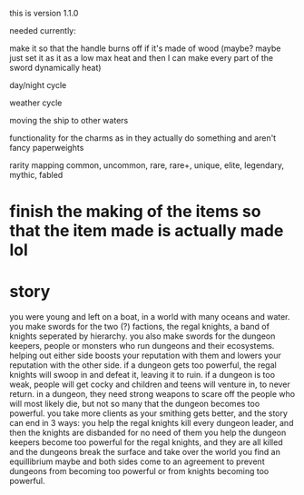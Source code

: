 this is version 1.1.0

needed currently:

make it so that the handle burns off if it's made of wood (maybe? maybe just set it as it as a low max heat and then I can make every part of the sword dynamically heat)

day/night cycle

weather cycle

moving the ship to other waters

functionality for the charms as in they actually do something and aren't fancy paperweights

rarity mapping
common, uncommon, rare, rare+, unique, elite, legendary, mythic, fabled

# finish the making of the items so that the item made is actually made lol

# story
you were young and left on a boat, in a world with many oceans and water. you make swords for the two (?) factions, the regal knights, a band of knights seperated by hierarchy. you also make swords for the dungeon keepers, people or monsters who run dungeons and their ecosystems. helping out either side boosts your reputation with them and lowers your reputation with the other side.
if a dungeon gets too powerful, the regal knights will swoop in and defeat it, leaving it to ruin. if a dungeon is too weak, people will get cocky and children and teens will venture in, to never return.
in a dungeon, they need strong weapons to scare off the people who will most likely die, but not so many that the dungeon becomes too powerful.
you take more clients as your smithing gets better, and the story can end in 3 ways:
you help the regal knights kill every dungeon leader, and then the knights are disbanded for no need of them
you help the dungeon keepers become too powerful for the regal knights, and they are all killed and the dungeons break the surface and take over the world
you find an equillibrium maybe and both sides come to an agreement to prevent dungeons from becoming too powerful or from knights becoming too powerful.